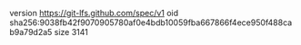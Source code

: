 version https://git-lfs.github.com/spec/v1
oid sha256:9038fb42f9070905780af0e4bdb10059fba667866f4ece950f488cab9a79d2a5
size 3141
